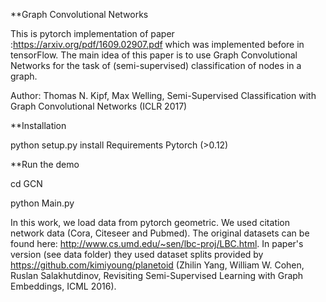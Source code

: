 **Graph Convolutional Networks

This is pytorch implementation of paper :https://arxiv.org/pdf/1609.02907.pdf which was implemented before in tensorFlow. 
The main idea of this paper is to use Graph Convolutional Networks for the task of (semi-supervised) classification of nodes in a graph.


Author: Thomas N. Kipf, Max Welling, Semi-Supervised Classification with Graph Convolutional Networks (ICLR 2017)

**Installation

python setup.py install
Requirements
Pytorch (>0.12)


**Run the demo


cd GCN

python Main.py

In this work, we load data from pytorch geometric.  We used citation network data (Cora, Citeseer and Pubmed). The original datasets can be found here: http://www.cs.umd.edu/~sen/lbc-proj/LBC.html. In paper's version (see data folder) they used dataset splits provided by https://github.com/kimiyoung/planetoid (Zhilin Yang, William W. Cohen, Ruslan Salakhutdinov, Revisiting Semi-Supervised Learning with Graph Embeddings, ICML 2016).
